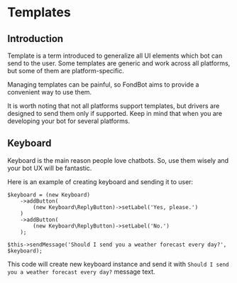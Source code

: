# Templates

## Introduction
Template is a term introduced to generalize all UI elements which bot can send to the user.
Some templates are generic and work across all platforms, but some of them are platform-specific.
 
Managing templates can be painful, so FondBot aims to provide a convenient way to use them.

It is worth noting that not all platforms support templates, but drivers are designed to send them only if supported. 
Keep in mind that when you are developing your bot for several platforms.  

## Keyboard
Keyboard is the main reason people love chatbots. So, use them wisely and your bot UX will be fantastic.

Here is an example of creating keyboard and sending it to user:

```
$keyboard = (new Keyboard)
    ->addButton(
        (new Keyboard\ReplyButton)->setLabel('Yes, please.')
    )
    ->addButton(
        (new Keyboard\ReplyButton)->setLabel('No.')
    );

$this->sendMessage('Should I send you a weather forecast every day?', $keyboard);
```

This code will create new keyboard instance and send it with `Should I send you a weather forecast every day?` message text.

